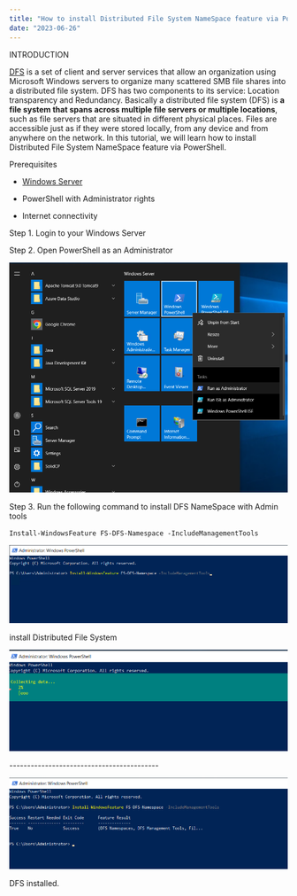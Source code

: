 ```yaml
---
title: "How to install Distributed File System NameSpace feature via PowerShell"
date: "2023-06-26"
---
```


INTRODUCTION

[DFS](https://en.wikipedia.org/wiki/Distributed_File_System_(Microsoft)) is a set of client and server services that allow an organization using Microsoft Windows servers to organize many scattered SMB file shares into a distributed file system. DFS has two components to its service: Location transparency and Redundancy. Basically a distributed file system (DFS) is **a file system that spans across multiple file servers or multiple locations**, such as file servers that are situated in different physical places. Files are accessible just as if they were stored locally, from any device and from anywhere on the network. In this tutorial, we will learn how to install Distributed File System NameSpace feature via PowerShell.

Prerequisites

- [Windows Server](https://utho.com/docs/tutorial/how-to-install-active-directory-domain-service-on-windows-server/?preview_id=11159&preview_nonce=171803715d&preview=true)

- PowerShell with Administrator rights

- Internet connectivity

Step 1. Login to your Windows Server

Step 2. Open PowerShell as an Administrator

![](images/Screenshot_11-27.png)

Step 3. Run the following command to install DFS NameSpace with Admin tools

```
Install-WindowsFeature FS-DFS-Namespace -IncludeManagementTools
```

![install Distributed File System](images/Screenshot_1-45.png)

install Distributed File System

![install Distributed File System](images/Screenshot_2-55.png)

\------------------------------------------

![install Distributed File System](images/Screenshot_3-45.png)

DFS installed.
